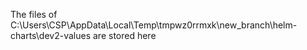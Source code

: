 The files of C:\Users\CSP\AppData\Local\Temp\tmpwz0rrmxk\new_branch\helm-charts\dev2-values are stored here